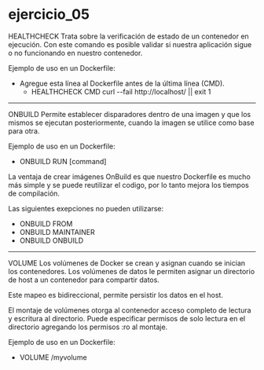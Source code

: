 # ejercicio_05

HEALTHCHECK
Trata sobre la verificación de estado de un contenedor en ejecución. Con este comando 
es posible validar si nuestra aplicación sigue o no funcionando en nuestro contenedor.
 
Ejemplo de uso en un Dockerfile:
 - Agregue esta línea al Dockerfile antes de la última línea (CMD).
	- HEALTHCHECK CMD curl --fail http://localhost/ || exit 1

-----------------------------------------------------------------------------------------------------

ONBUILD
Permite establecer disparadores dentro de una imagen y que los mismos se ejecutan posteriormente, 
cuando la imagen se utilice como base para otra.

Ejemplo de uso en un Dockerfile: 
 - ONBUILD RUN [command]

La ventaja de crear imágenes OnBuild es que nuestro Dockerfile es mucho más simple y se puede reutilizar 
el codigo, por lo tanto mejora los tiempos de compilación.

Las siguientes exepciones no pueden utilizarse:
- ONBUILD FROM
- ONBUILD MAINTAINER
- ONBUILD ONBUILD

-----------------------------------------------------------------------------------------------------
VOLUME
Los volúmenes de Docker se crean y asignan cuando se inician los contenedores. Los volúmenes de datos 
le permiten asignar un directorio de host a un contenedor para compartir datos.

Este mapeo es bidireccional, permite persistir los datos en el host.

El montaje de volúmenes otorga al contenedor acceso completo de lectura y escritura al directorio. 
Puede especificar permisos de solo lectura en el directorio agregando los permisos :ro al montaje.

Ejemplo de uso en un Dockerfile: 
 - VOLUME /myvolume